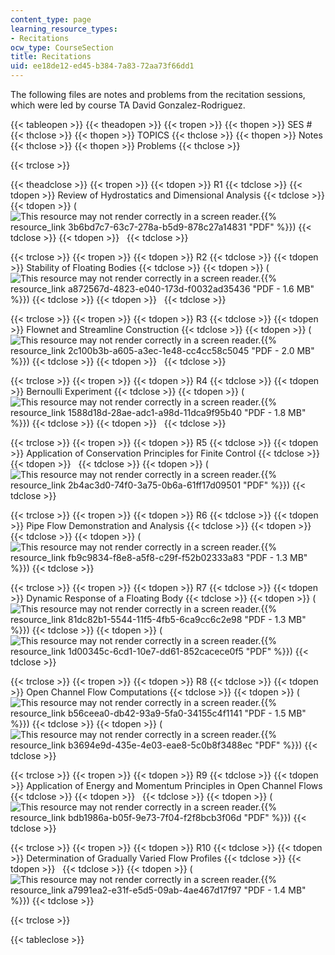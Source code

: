 ```yaml
---
content_type: page
learning_resource_types:
- Recitations
ocw_type: CourseSection
title: Recitations
uid: ee18de12-ed45-b384-7a83-72aa73f66dd1
---
```


The following files are notes and problems from the recitation sessions, which were led by course TA David Gonzalez-Rodriguez.

{{< tableopen >}}
{{< theadopen >}}
{{< tropen >}}
{{< thopen >}}
SES #
{{< thclose >}}
{{< thopen >}}
TOPICS
{{< thclose >}}
{{< thopen >}}
Notes
{{< thclose >}}
{{< thopen >}}
Problems
{{< thclose >}}

{{< trclose >}}

{{< theadclose >}}
{{< tropen >}}
{{< tdopen >}}
R1
{{< tdclose >}}
{{< tdopen >}}
Review of Hydrostatics and Dimensional Analysis
{{< tdclose >}}
{{< tdopen >}}
(![This resource may not render correctly in a screen reader.](/images/inacessible.gif){{% resource_link 3b6bd7c7-63c7-278a-b5d9-878c27a14831 "PDF" %}})
{{< tdclose >}}
{{< tdopen >}}
 
{{< tdclose >}}

{{< trclose >}}
{{< tropen >}}
{{< tdopen >}}
R2
{{< tdclose >}}
{{< tdopen >}}
Stability of Floating Bodies
{{< tdclose >}}
{{< tdopen >}}
(![This resource may not render correctly in a screen reader.](/images/inacessible.gif){{% resource_link a872567d-4823-e040-173d-f0032ad35436 "PDF - 1.6 MB" %}})
{{< tdclose >}}
{{< tdopen >}}
 
{{< tdclose >}}

{{< trclose >}}
{{< tropen >}}
{{< tdopen >}}
R3
{{< tdclose >}}
{{< tdopen >}}
Flownet and Streamline Construction
{{< tdclose >}}
{{< tdopen >}}
(![This resource may not render correctly in a screen reader.](/images/inacessible.gif){{% resource_link 2c100b3b-a605-a3ec-1e48-cc4cc58c5045 "PDF - 2.0 MB" %}})
{{< tdclose >}}
{{< tdopen >}}
 
{{< tdclose >}}

{{< trclose >}}
{{< tropen >}}
{{< tdopen >}}
R4
{{< tdclose >}}
{{< tdopen >}}
Bernoulli Experiment
{{< tdclose >}}
{{< tdopen >}}
(![This resource may not render correctly in a screen reader.](/images/inacessible.gif){{% resource_link 1588d18d-28ae-adc1-a98d-11dca9f95b40 "PDF - 1.8 MB" %}})
{{< tdclose >}}
{{< tdopen >}}
 
{{< tdclose >}}

{{< trclose >}}
{{< tropen >}}
{{< tdopen >}}
R5
{{< tdclose >}}
{{< tdopen >}}
Application of Conservation Principles for Finite Control
{{< tdclose >}}
{{< tdopen >}}
 
{{< tdclose >}}
{{< tdopen >}}
(![This resource may not render correctly in a screen reader.](/images/inacessible.gif){{% resource_link 2b4ac3d0-74f0-3a75-0b6a-61ff17d09501 "PDF" %}})
{{< tdclose >}}

{{< trclose >}}
{{< tropen >}}
{{< tdopen >}}
R6
{{< tdclose >}}
{{< tdopen >}}
Pipe Flow Demonstration and Analysis
{{< tdclose >}}
{{< tdopen >}}
 
{{< tdclose >}}
{{< tdopen >}}
(![This resource may not render correctly in a screen reader.](/images/inacessible.gif){{% resource_link fb9c9834-f8e8-a5f8-c29f-f52b02333a83 "PDF - 1.3 MB" %}})
{{< tdclose >}}

{{< trclose >}}
{{< tropen >}}
{{< tdopen >}}
R7
{{< tdclose >}}
{{< tdopen >}}
Dynamic Response of a Floating Body
{{< tdclose >}}
{{< tdopen >}}
(![This resource may not render correctly in a screen reader.](/images/inacessible.gif){{% resource_link 81dc82b1-5544-11f5-4fb5-6ca9cc6c2e98 "PDF - 1.3 MB" %}})
{{< tdclose >}}
{{< tdopen >}}
(![This resource may not render correctly in a screen reader.](/images/inacessible.gif){{% resource_link 1d00345c-6cd1-10e7-dd61-852cacece0f5 "PDF" %}})
{{< tdclose >}}

{{< trclose >}}
{{< tropen >}}
{{< tdopen >}}
R8
{{< tdclose >}}
{{< tdopen >}}
Open Channel Flow Computations
{{< tdclose >}}
{{< tdopen >}}
(![This resource may not render correctly in a screen reader.](/images/inacessible.gif){{% resource_link b56ceea0-db42-93a9-5fa0-34155c4f1141 "PDF - 1.5 MB" %}})
{{< tdclose >}}
{{< tdopen >}}
(![This resource may not render correctly in a screen reader.](/images/inacessible.gif){{% resource_link b3694e9d-435e-4e03-eae8-5c0b8f3488ec "PDF" %}})
{{< tdclose >}}

{{< trclose >}}
{{< tropen >}}
{{< tdopen >}}
R9
{{< tdclose >}}
{{< tdopen >}}
Application of Energy and Momentum Principles in Open Channel Flows
{{< tdclose >}}
{{< tdopen >}}
 
{{< tdclose >}}
{{< tdopen >}}
(![This resource may not render correctly in a screen reader.](/images/inacessible.gif){{% resource_link bdb1986a-b05f-9e73-7f04-f2f8bcb3f06d "PDF" %}})
{{< tdclose >}}

{{< trclose >}}
{{< tropen >}}
{{< tdopen >}}
R10
{{< tdclose >}}
{{< tdopen >}}
Determination of Gradually Varied Flow Profiles
{{< tdclose >}}
{{< tdopen >}}
 
{{< tdclose >}}
{{< tdopen >}}
(![This resource may not render correctly in a screen reader.](/images/inacessible.gif){{% resource_link a7991ea2-e31f-e5d5-09ab-4ae467d17f97 "PDF - 1.4 MB" %}})
{{< tdclose >}}

{{< trclose >}}

{{< tableclose >}}